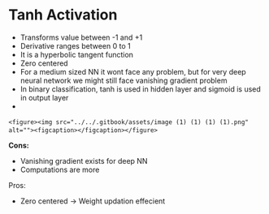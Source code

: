 # Tanh Activation

* &#x20;Transforms value between -1 and +1
* Derivative ranges between 0 to 1
* It is a hyperbolic tangent function
* Zero centered
* For a medium sized NN it wont face any problem, but for very deep neural network we might still face vanishing gradient problem
* In binary classification, tanh is used in hidden layer and sigmoid is used in output layer
*

    <figure><img src="../../.gitbook/assets/image (1) (1) (1) (1).png" alt=""><figcaption></figcaption></figure>

**Cons:**

* Vanishing gradient exists for deep NN
* Computations are more

Pros:

* Zero centered -> Weight updation effecient

